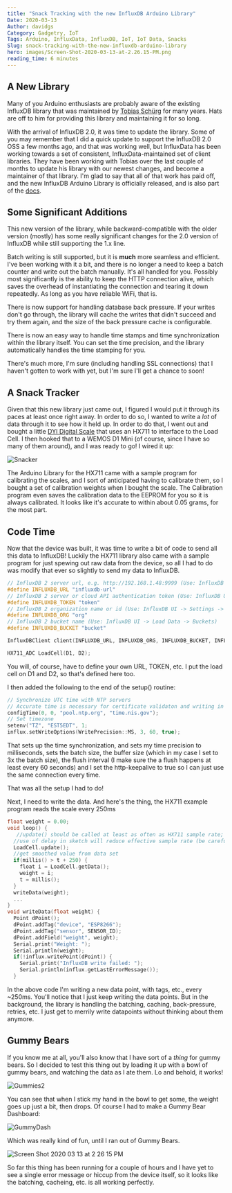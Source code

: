 ```yaml
---
title: "Snack Tracking with the new InfluxDB Arduino Library"
Date: 2020-03-13
Author: davidgs
Category: Gadgetry, IoT
Tags: Arduino, InfluxData, InfluxDB, IoT, IoT Data, Snacks
Slug: snack-tracking-with-the-new-influxdb-arduino-library
hero: images/Screen-Shot-2020-03-13-at-2.26.15-PM.png
reading_time: 6 minutes
---
```


## A New Library

Many of you Arduino enthusiasts are probably aware of the existing InfluxDB library that was maintained by [Tobias Schürg](https://github.com/tobiasschuerg) for many years. Hats are off to him for providing this library and maintaining it for so long.

With the arrival of InfluxDB 2.0, it was time to update the library. Some of you may remember that I did a quick update to support the InfluxDB 2.0 OSS a few months ago, and that was working well, but InfluxData has been working towards a set of consistent, InfluxData-maintained set of client libraries. They have been working with Tobias over the last couple of months to update his library with our newest changes, and become a maintainer of that library. I'm glad to say that all of that work has paid off, and the new InfluxDB Arduino Library is officially released, and is also part of the [docs](https://v2.docs.influxdata.com/v2.0/reference/api/client-libraries/).

## Some Significant Additions

This new version of the library, while backward-compatible with the older version (mostly) has some really significant changes for the 2.0 version of InfluxDB while still supporting the 1.x line.

Batch writing is still supported, but it is **much** more seamless and efficient. I've been working with it a bit, and there is no longer a need to keep a batch counter and write out the batch manually. It's all handled for you. Possibly most significantly is the ability to keep the HTTP connection alive, which saves the overhead of instantiating the connection and tearing it down repeatedly. As long as you have reliable WiFi, that is.

There is now support for handling database back pressure. If your writes don't go through, the library will cache the writes that didn't succeed and try them again, and the size of the back pressure cache is configurable.

There is now an easy way to handle time stamps and time synchronization within the library itself. You can set the time precision, and the library automatically handles the time stamping for you.

There's much more, I'm sure (including handling SSL connections) that I haven't gotten to work with yet, but I'm sure I'll get a chance to soon!

## A Snack Tracker

Given that this new library just came out, I figured I would put it through its paces at least once right away. In order to do so, I wanted to write a *lot* of data through it to see how it held up. In order to do that, I went out and bought a little [DYI Digital Scale](https://www.amazon.com/gp/product/B07SX2MYMX/) that uses an HX711 to interface to the Load Cell. I then hooked that to a WEMOS D1 Mini (of course, since I have so many of them around), and I was ready to go! I wired it up:

![Snacker](/posts/category/database/images/Snacker.png )

The Arduino Library for the HX711 came with a sample program for calibrating the scales, and I sort of anticipated having to calibrate them, so I bought a set of calibration weights when I bought the scale. The Calibration program even saves the calibration data to the EEPROM for you so it is always calibrated. It looks like it's accurate to within about 0.05 grams, for the most part.

## Code Time

Now that the device was built, it was time to write a bit of code to send all this data to InfluxDB! Luckily the HX711 library also came with a sample program for just spewing out raw data from the device, so all I had to do was modify that ever so slightly to send my data to InfluxDB.

```cpp
// InfluxDB 2 server url, e.g. http://192.168.1.48:9999 (Use: InfluxDB UI -> Load Data -> Client Libraries)
#define INFLUXDB_URL "influxdb-url"
// InfluxDB 2 server or cloud API authentication token (Use: InfluxDB UI -> Load Data -> Tokens -> <select token>)
#define INFLUXDB_TOKEN "token"
// InfluxDB 2 organization name or id (Use: InfluxDB UI -> Settings -> Profile -> <name under tile> )
#define INFLUXDB_ORG "org"
// InfluxDB 2 bucket name (Use: InfluxDB UI -> Load Data -> Buckets)
#define INFLUXDB_BUCKET "bucket"

InfluxDBClient client(INFLUXDB_URL, INFLUXDB_ORG, INFLUXDB_BUCKET, INFLUXDB_TOKEN);

HX711_ADC LoadCell(D1, D2);
```

You will, of course, have to define your own URL, TOKEN, etc. I put the load cell on D1 and D2, so that's defined here too.

I then added the following to the end of the setup() routine:

```cpp
// Synchronize UTC time with NTP servers
// Accurate time is necessary for certificate validaton and writing in batches
configTime(0, 0, "pool.ntp.org", "time.nis.gov");
// Set timezone
setenv("TZ", "EST5EDT", 1;
influx.setWriteOptions(WritePrecision::MS, 3, 60, true);
```

That sets up the time synchronization, and sets my time precision to milliseconds, sets the batch size, the buffer size (which in my case I set to 3x the batch size), the flush interval (I make sure the a flush happens at least every 60 seconds) and I set the http-keepalive to true so I can just use the same connection every time.

That was all the setup I had to do!

Next, I need to write the data. And here's the thing, the HX711 example program reads the scale every 250ms

```cpp
float weight = 0.00;
void loop() {
   //update() should be called at least as often as HX711 sample rate; >10Hz@10SPS, >80Hz@80SPS
  //use of delay in sketch will reduce effective sample rate (be carefull with use of delay() in the loop)]{style="color: #999dab;"}
  LoadCell.update();
  //get smoothed value from data set
  if(millis() > t + 250) {
    float i = LoadCell.getData();
    weight = i;
    t = millis();
  }
  writeData(weight);
  ...
}
void writeData(float weight) {
  Point dPoint();
  dPoint.addTag("device", "ESP8266");
  dPoint.addTag("sensor", SENSOR_ID);
  dPoint.addField("weight", weight);
  Serial.print("Weight: ");
  Serial.println(weight);
  if(!influx.writePoint(dPoint)) {
    Serial.print("InfluxDB write failed: ");
    Serial.println(influx.getLastErrorMessage());
  }
```

In the above code I'm writing a new data point, with tags, etc., every ~250ms. You'll notice that I just keep writing the data points. But in the background, the library is handling the batching, caching, back-pressure, retries, etc. I just get to merrily write datapoints without thinking about them anymore.

## Gummy Bears

If you know me at all, you'll also know that I have sort of a *thing* for gummy bears. So I decided to test this thing out by loading it up with a bowl of gummy bears, and watching the data as I ate them. Lo and behold, it works!

![Gummies2](/posts/category/database/images/Gummies2.gif )

You can see that when I stick my hand in the bowl to get some, the weight goes up just a bit, then drops. Of course I had to make a Gummy Bear Dashboard:

![GummyDash](/posts/category/database/images/GummyDash.gif )

Which was really kind of fun, until I ran out of Gummy Bears.

![Screen Shot 2020 03 13 at 2 26 15 PM](/posts/category/database/images/Screen-Shot-2020-03-13-at-2.26.15-PM.png )

So far this thing has been running for a couple of hours and I have yet to see a single error message or hiccup from the device itself, so it looks like the batching, cacheing, etc. is all working perfectly.
